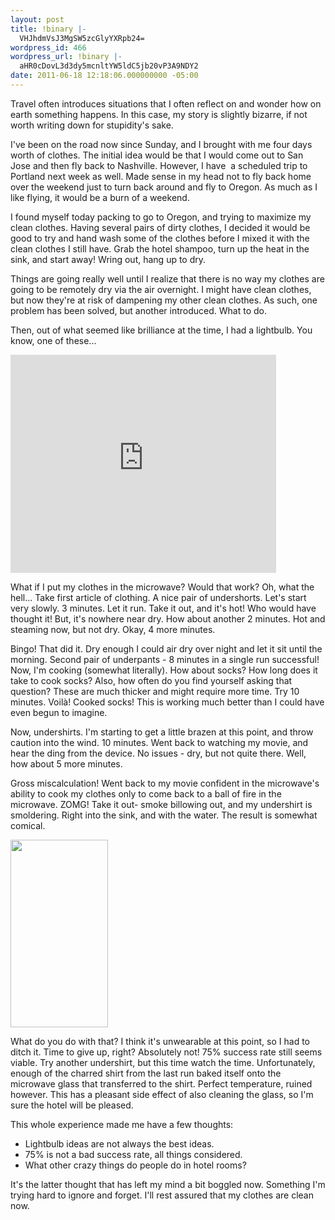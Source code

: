 ```yaml
---
layout: post
title: !binary |-
  VHJhdmVsJ3MgSW5zcGlyYXRpb24=
wordpress_id: 466
wordpress_url: !binary |-
  aHR0cDovL3d3dy5mcnltYW5ldC5jb20vP3A9NDY2
date: 2011-06-18 12:18:06.000000000 -05:00
---
```

Travel often introduces situations that I often reflect on and wonder how on earth something happens. In this case, my story is slightly bizarre, if not worth writing down for stupidity's sake.

I've been on the road now since Sunday, and I brought with me four days worth of clothes. The initial idea would be that I would come out to San Jose and then fly back to Nashville. However, I have  a scheduled trip to Portland next week as well. Made sense in my head not to fly back home over the weekend just to turn back around and fly to Oregon. As much as I like flying, it would be a burn of a weekend.

I found myself today packing to go to Oregon, and trying to maximize my clean clothes. Having several pairs of dirty clothes, I decided it would be good to try and hand wash some of the clothes before I mixed it with the clean clothes I still have. Grab the hotel shampoo, turn up the heat in the sink, and start away! Wring out, hang up to dry.

Things are going really well until I realize that there is no way my clothes are going to be remotely dry via the air overnight. I might have clean clothes, but now they're at risk of dampening my other clean clothes. As such, one problem has been solved, but another introduced. What to do.

Then, out of what seemed like brilliance at the time, I had a lightbulb. You know, one of these...

<iframe width="425" height="349" src="http://www.youtube.com/embed/p2_lJ2bGltE" frameborder="0" allowfullscreen></iframe>

What if I put my clothes in the microwave? Would that work? Oh, what the hell... Take first article of clothing. A nice pair of undershorts. Let's start very slowly. 3 minutes. Let it run. Take it out, and it's hot! Who would have thought it! But, it's nowhere near dry. How about another 2 minutes. Hot and steaming now, but not dry. Okay, 4 more minutes.

Bingo! That did it. Dry enough I could air dry over night and let it sit until the morning. Second pair of underpants - 8 minutes in a single run successful! Now, I'm cooking (somewhat literally). How about socks? How long does it take to cook socks? Also, how often do you find yourself asking that question? These are much thicker and might require more time. Try 10 minutes. Voilà! Cooked socks! This is working much better than I could have even begun to imagine.

Now, undershirts. I'm starting to get a little brazen at this point, and throw caution into the wind. 10 minutes. Went back to watching my movie, and hear the ding from the device. No issues - dry, but not quite there. Well, how about 5 more minutes.

Gross miscalculation! Went back to my movie confident in the microwave's ability to cook my clothes only to come back to a ball of fire in the microwave. ZOMG! Take it out- smoke billowing out, and my undershirt is smoldering. Right into the sink, and with the water. The result is somewhat comical.

<a href="http://www.frymanet.com/wp-content/uploads/2011/06/photo.jpg"><img class="size-medium wp-image-471 alignleft" title="photo" src="http://www.frymanet.com/wp-content/uploads/2011/06/photo-156x300.jpg" alt="" width="156" height="300" /></a>

What do you do with that? I think it's unwearable at this point, so I had to ditch it. Time to give up, right? Absolutely not! 75% success rate still seems viable. Try another undershirt, but this time watch the time. Unfortunately, enough of the charred shirt from the last run baked itself onto the microwave glass that transferred to the shirt. Perfect temperature, ruined however. This has a pleasant side effect of also cleaning the glass, so I'm sure the hotel will be pleased.

This whole experience made me have a few thoughts:
<ul>
	<li>Lightbulb ideas are not always the best ideas.</li>
	<li>75% is not a bad success rate, all things considered.</li>
	<li>What other crazy things do people do in hotel rooms?</li>
</ul>
It's the latter thought that has left my mind a bit boggled now. Something I'm trying hard to ignore and forget. I'll rest assured that my clothes are clean now.
